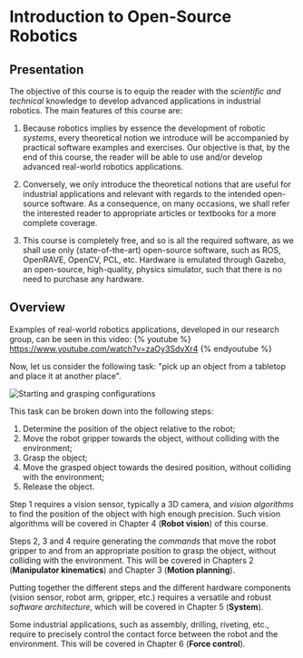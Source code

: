 # Introduction to Open-Source Robotics

## Presentation

The objective of this course is to equip the reader with the *scientific and
technical* knowledge to develop advanced applications in industrial robotics.
The main features of this course are:

1. Because robotics implies by essence the development of robotic *systems*,
every theoretical notion we introduce will be accompanied by practical software
examples and exercises. Our objective is that, by the end of this course, the
reader will be able to use and/or develop advanced real-world robotics
applications.

2. Conversely, we only introduce the theoretical notions that are useful for
industrial applications and relevant with regards to the intended open-source
software. As a consequence, on many occasions, we shall refer the interested
reader to appropriate articles or textbooks for a more complete coverage.

3. This course is completely free, and so is all the required software, as we
shall use only (state-of-the-art) open-source software, such as ROS, OpenRAVE,
OpenCV, PCL, etc. Hardware is emulated through Gazebo, an open-source,
high-quality, physics simulator, such that there is no need to purchase any
hardware.

## Overview

Examples of real-world robotics applications, developed in our research group,
can be seen in this video:
{% youtube %} https://www.youtube.com/watch?v=zaOy3SdvXr4 {% endyoutube %}

Now, let us consider the following task: "pick up an object from a tabletop and
place it at another place".

![Starting and grasping configurations](../assets/grasping_before_after.png)

This task can be broken down into the following steps:

1. Determine the position of the object relative to the robot;
2. Move the robot gripper towards the object, without colliding with the
environment;
3. Grasp the object;
4. Move the grasped object towards the desired position, without colliding with
the environment;
5. Release the object.

Step 1 requires a vision sensor, typically a 3D camera, and *vision algorithms*
to find the position of the object with high enough precision. Such vision
algorithms will be covered in Chapter 4 (**Robot vision**) of this course.

Steps 2, 3 and 4 require generating the *commands* that move the robot gripper
to and from an appropriate position to grasp the object, without colliding with
the environment. This will be covered in Chapters 2 (**Manipulator kinematics**)
and Chapter 3 (**Motion planning**).

Putting together the different steps and the different hardware components
(vision sensor, robot arm, gripper, etc.) requires a versatile and robust
*software architecture*, which will be covered in Chapter 5 (**System**).

Some industrial applications, such as assembly, drilling, riveting, etc.,
require to precisely control the contact force between the robot and the
environment. This will be covered in Chapter 6 (**Force control**).
